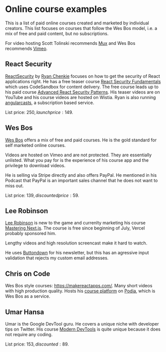 # Online course examples

This is a list of paid online courses created and marketed by individual
creators. This list focuses on courses that follow the Wes Bos model, i.e. a mix
of free and paid content, but no subscriptions.

For video hosting Scott Tolinski recommends [Mux](https://mux.com/) and Wes Bos
recommends [Vimeo](https://vimeo.com/).

## React Security

[ReactSecurity](https://reactsecurity.io/) by
[Ryan Chenkie](https://ryanchenkie.com/) focuses on how to get the security of
React applications right. He has a free teaser course
[React Security Fundamentals](https://courses.reactsecurity.io/courses/react-security-fundamentals)
which uses CodeSandbox for content delivery. The free course leads up to his
paid course
[Advanced React Security Patterns](https://reactsecurity.io/advanced-react-security-patterns/).
His teaser videos are on YouTube and his course videos are hosted on Wistia.
Ryan is also running [angularcasts](https://angularcasts.io/), a subscription
based service.

List price: 250$, launch price: 149$.

## Wes Bos

[Wes Bos](https://wesbos.com/) offers a mix of free and paid courses. He is the
gold standard for self marketed online courses.

Videos are hosted on Vimeo and are not protected. They are essentially unlisted.
What you pay for is the experience of his course app and the privilege to
download videos.

He is selling via Stripe directly and also offers PayPal. He mentioned in his
Podcast that PayPal is an important sales channel that he does not want to miss
out.

List price: 139$, discounted price: 59$.

## Lee Robinson

[Lee Robinson](https://leerob.io/) is new to the game and currenlty marketing
his course [Mastering Next.js](https://masteringnextjs.com/). The course is free
since beginning of July, Vercel probably sponsored him.

Lengthy videos and high resolution screencast make it hard to watch.

He uses [Buttondown](https://buttondown.email/) for his newsletter, but this has
an agressive input validation that rejects my custom email addresses.

## Chris on Code

Wes Bos style courses: https://makereactapps.com/. Many short videos with high
production quality. Hosts his [course platform](https://learn.chrisoncode.io/)
on [Podia](https://www.podia.com/), which is Wes Bos as a service.

## Umar Hansa

Umar is the Google DevTool guru. He covers a unique niche with developer tips on
Twitter. His course [Modern DevTools](https://moderndevtools.com/) is quite
unique because it does not require any coding.

List price: 153$, discounted: 89$.
